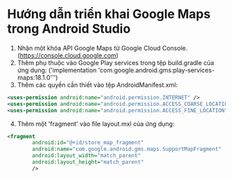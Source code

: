 # Hướng dẫn triển khai Google Maps trong Android Studio

1. Nhận một khóa API Google Maps từ Google Cloud Console. (https://console.cloud.google.com)
2. Thêm phụ thuộc vào Google Play services trong tệp build.gradle của ứng dụng:
('implementation 'com.google.android.gms:play-services-maps:18.1.0''')
3. Thêm các quyền cần thiết vào tệp AndroidManifest.xml:

```xml
<uses-permission android:name="android.permission.INTERNET" />
<uses-permission android:name="android.permission.ACCESS_COARSE_LOCATION" />
<uses-permission android:name="android.permission.ACCESS_FINE_LOCATION" />
```

4. Thêm một 'fragment' vào file layout.mxl của ứng dụng:

```xml
<fragment
        android:id="@+id/store_map_fragment"
        android:name="com.google.android.gms.maps.SupportMapFragment"
        android:layout_width="match_parent"
        android:layout_height="match_parent"
        />
```

